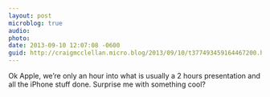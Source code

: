 ```yaml
---
layout: post
microblog: true
audio: 
photo: 
date: 2013-09-10 12:07:08 -0600
guid: http://craigmcclellan.micro.blog/2013/09/10/t377493459164467200.html
---
```

Ok Apple, we’re only an hour into what is usually a 2 hours presentation and all the iPhone stuff done. Surprise me with something cool?
